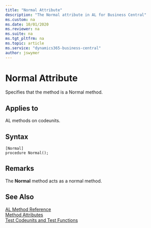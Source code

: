 ```yaml
---
title: "Normal Attribute"
description: "The Normal attribute in AL for Business Central"
ms.custom: na
ms.date: 10/01/2020
ms.reviewer: na
ms.suite: na
ms.tgt_pltfrm: na
ms.topic: article
ms.service: "dynamics365-business-central"
author: jswymer
---
```


# Normal Attribute

Specifies that the method is a Normal method.

## Applies to  
AL methods on codeunits.

## Syntax  
  
```  
[Normal]
procedure Normal();
```    
  
## Remarks

The **Normal** method acts as a normal method.

## See Also

[AL Method Reference](../methods-auto/library.md)  
[Method Attributes](devenv-method-attributes.md)  
[Test Codeunits and Test Functions](../devenv-test-codeunits-and-test-methods.md)